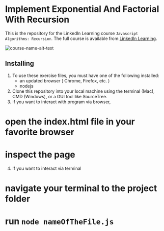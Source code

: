 # Implement Exponential And Factorial With Recursion 
This is the repository for the LinkedIn Learning course `Javascript Algorithms: Recursion`. The full course is available from [LinkedIn Learning][lil-course-url].

![course-name-alt-text][lil-thumbnail-url] 



## Installing
1. To use these exercise files, you must have one of  the following installed:
	- an updated browser ( Chrome, Firefox, etc. )
	- nodejs 
2. Clone this repository into your local machine using the terminal (Mac), CMD (Windows), or a GUI tool like SourceTree.
3. If you want to interact with program via browser, 
# open the index.html file in your favorite browser 
# inspect the page
4. If you want to interact via terminal
# navigate your terminal to the project folder
# run `node nameOfTheFile.js`


[0]: # (Replace these placeholder URLs with actual course URLs)

[lil-course-url]: https://www.linkedin.com/learning/
[lil-thumbnail-url]: http://

